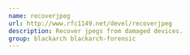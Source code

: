 ```yaml
---
name: recoverjpeg
url: http://www.rfc1149.net/devel/recoverjpeg
description: Recover jpegs from damaged devices.
group: blackarch blackarch-forensic
---
```

